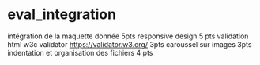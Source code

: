 # eval_integration
intégration de la maquette donnée 5pts
responsive design 5 pts
validation html w3c validator https://validator.w3.org/  3pts
caroussel sur images  3pts
indentation et organisation des fichiers 4 pts
